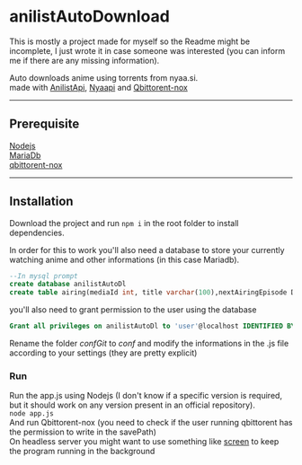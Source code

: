 # anilistAutoDownload

This is mostly a project made for myself so the Readme might be incomplete, I just wrote it in case someone was interested (you can inform me if there are any missing information).

Auto downloads anime using torrents from nyaa.si.  
made with [AnilistApi](https://anilist.gitbook.io/anilist-apiv2-docs/), [Nyaapi](https://github.com/Kylart/Nyaapi) and [Qbittorent-nox](https://github.com/qbittorrent/qBittorrent/wiki/WebUI-API-(qBittorrent-4.1))

***

## Prerequisite

[Nodejs](https://nodejs.org/en/)  
[MariaDb](https://mariadb.org/)  
[qbittorent-nox](https://github.com/qbittorrent/qBittorrent/wiki)

***

## Installation

Download the project and run `npm i` in the root folder to install dependencies.

In order for this to work you'll also need a database to store your currently watching anime and other informations (in this case Mariadb).

```sql
--In mysql prompt
create database anilistAutoDl
create table airing(mediaId int, title varchar(100),nextAiringEpisode DateTime, downloaded bool);
```

you'll also need to grant permission to the user using the database  

```sql
Grant all privileges on anilistAutoDl to 'user'@localhost IDENTIFIED BY 'password'
```
Rename the folder *confGit* to *conf* and modify the informations in the .js file according to your settings (they are pretty explicit)

### Run

Run the app.js using Nodejs (I don't know if a specific version is required, but it should work on any version present in an official repository).  
`node app.js`  
And run Qbittorent-nox (you need to check if the user running qbittorent has the permission to write in the savePath)  
On headless server you might want to use something like [screen](https://linux.die.net/man/1/screen) to keep the program running in the background